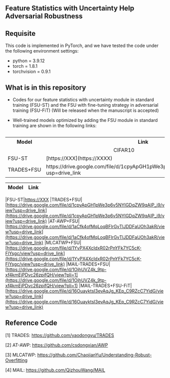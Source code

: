 ## Feature Statistics with Uncertainty Help Adversarial Robustness

## Requisite

This code is implemented in PyTorch, and we have tested the code under the following environment settings:

- python = 3.9.12
- torch = 1.8.1
- torchvision = 0.9.1

## What is in this repository
 - Codes for our feature statistics with uncertainty module in standard training (FSU-ST) and the FSU with fine-tuning strategy in adversarial training (FSU-FiT) (Will be released when the manuscript is accepted)
   
 - Well-trained models optimized by adding the FSU module in standard training are shown in the following links:

 <table>
  <caption></caption>
  <!-- 表格行标签 -->
  <tr>
   <th>Model</th>
   <th>Link</th>
  </tr>
  <tr>
   <td colspan="2" align='center'>CIFAR10</td>
  </tr>
  <tr>
   <td>FSU-ST</td>
   <td>[https://XXX](https://XXXX)</td>
  </tr>
  <tr>
   <td>TRADES+FSU</td>
   <td>https://drive.google.com/file/d/1cpyApGH1pWe3p6v5NYlGDqZW9qAIP_i9/view?usp=drive_link</td>
  </tr>
  
 </table>

 |Model|Link|
 |---|---
 
 |FSU-ST|[https://XXX](https://XXXX)
 |TRADES+FSU|[https://drive.google.com/file/d/1cpyApGH1pWe3p6v5NYlGDqZW9qAIP_i9/view?usp=drive_link](https://drive.google.com/file/d/1cpyApGH1pWe3p6v5NYlGDqZW9qAIP_i9/view?usp=drive_link)
 |AT-AWP+FSU|[https://drive.google.com/file/d/1aCfk4ofMqLoqBFlrGvTlJDDFaUOh3akR/view?usp=drive_link](https://drive.google.com/file/d/1aCfk4ofMqLoqBFlrGvTlJDDFaUOh3akR/view?usp=drive_link)
 |MLCATWP+FSU|[https://drive.google.com/file/d/1YvPX4XcIdxR02rPnYFk7YC5cK-FlYsgc/view?usp=drive_link](https://drive.google.com/file/d/1YvPX4XcIdxR02rPnYFk7YC5cK-FlYsgc/view?usp=drive_link)
 |MAIL-TRADES+FSU|[https://drive.google.com/file/d/1OjhUVZ4k_9tp-xf4kmEjPDvc26zpifQH/view?pli=1](https://drive.google.com/file/d/1OjhUVZ4k_9tp-xf4kmEjPDvc26zpifQH/view?pli=1)
 |MAIL-TRADES+FSU-FiT|[https://drive.google.com/file/d/16OuayktsI3evAqJg_KEp_C9RZcC7YidG/view?usp=drive_link](https://drive.google.com/file/d/16OuayktsI3evAqJg_KEp_C9RZcC7YidG/view?usp=drive_link)


## Reference Code
[1] TRADES: https://github.com/yaodongyu/TRADES

[2] AT-AWP: https://github.com/csdongxian/AWP

[3] MLCATWP: https://github.com/ChaojianYu/Understanding-Robust-Overfitting

[4] MAIL: https://github.com/QizhouWang/MAIL
